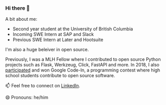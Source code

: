 ### Hi there 👋

A bit about me:
* Second year student at the University of British Columbia
* Incoming SWE Intern at SAP and Slack
* Previous SWE Intern at Later and Hootsuite

I'm also a huge beleiver in open source. 

Previously, I was a MLH Fellow where I contributed to open source Python projects such as Flask, Werkzeug, Click, FastAPI and more. In 2018, I also [participated](https://kx-chen-gci-blog.netlify.app/tasks/) and won Google Code-In, a programming contest where high school students contribute to open source software. 

📫 Feel free to connect on [LinkedIn](https://www.linkedin.com/in/kai-xing-chen/).

😄 Pronouns: he/him

